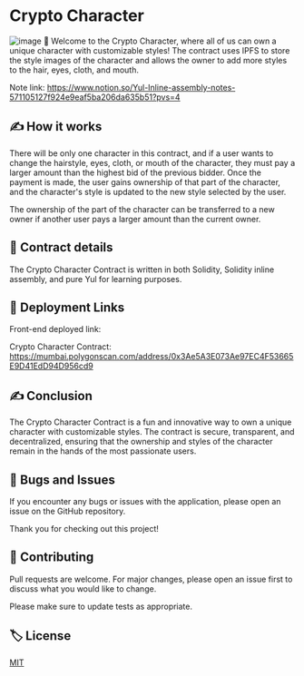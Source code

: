 # Crypto Character
![image](https://user-images.githubusercontent.com/74807962/233130881-9b7891ce-28e4-463c-8a09-dcf160c0a4a0.png)
👋 Welcome to the Crypto Character, where all of us can own a unique character with customizable styles! The contract uses IPFS to store the style images of the character and allows the owner to add more styles to the hair, eyes, cloth, and mouth.

Note link: https://www.notion.so/Yul-Inline-assembly-notes-571105127f924e9eaf5ba206da635b51?pvs=4

## ✍️ How it works
There will be only one character in this contract, and if a user wants to change the hairstyle, eyes, cloth, or mouth of the character, they must pay a larger amount than the highest bid of the previous bidder. Once the payment is made, the user gains ownership of that part of the character, and the character's style is updated to the new style selected by the user.

The ownership of the part of the character can be transferred to a new owner if another user pays a larger amount than the current owner.

## 🍬 Contract details
The Crypto Character Contract is written in both Solidity, Solidity inline assembly, and pure Yul for learning purposes.

## 🚀 Deployment Links

Front-end deployed link: 

Crypto Character Contract: https://mumbai.polygonscan.com/address/0x3Ae5A3E073Ae97EC4F53665E9D41EdD94D956cd9 


## ✍️ Conclusion
The Crypto Character Contract is a fun and innovative way to own a unique character with customizable styles. The contract is secure, transparent, and decentralized, ensuring that the ownership and styles of the character remain in the hands of the most passionate users.

## 🐛 Bugs and Issues

If you encounter any bugs or issues with the application, please open an issue on the GitHub repository. 

Thank you for checking out this project!

## 🙋 Contributing

Pull requests are welcome. For major changes, please open an issue first
to discuss what you would like to change.

Please make sure to update tests as appropriate.

## 🏷️ License

[MIT](https://choosealicense.com/licenses/mit/)
